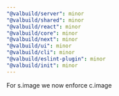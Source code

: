 ```yaml
---
"@valbuild/server": minor
"@valbuild/shared": minor
"@valbuild/react": minor
"@valbuild/core": minor
"@valbuild/next": minor
"@valbuild/ui": minor
"@valbuild/cli": minor
"@valbuild/eslint-plugin": minor
"@valbuild/init": minor
---
```


For s.image we now enforce c.image
